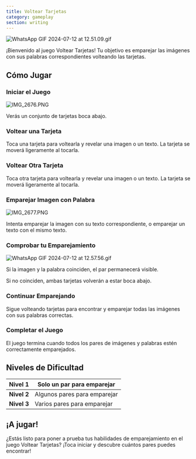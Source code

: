 ```yaml
---
title: Voltear Tarjetas
category: gameplay
section: writing
---
```

![WhatsApp GIF 2024-07-12 at 12.51.09.gif](https://help.studycat.com/hc/article_attachments/34968069193497)

¡Bienvenido al juego Voltear Tarjetas! Tu objetivo es emparejar las imágenes con sus palabras correspondientes volteando las tarjetas.

## Cómo Jugar

### Iniciar el Juego

![IMG_2676.PNG](https://help.studycat.com/hc/article_attachments/34822508065177)

Verás un conjunto de tarjetas boca abajo.

### Voltear una Tarjeta

Toca una tarjeta para voltearla y revelar una imagen o un texto. La tarjeta se moverá ligeramente al tocarla.

### Voltear Otra Tarjeta

Toca otra tarjeta para voltearla y revelar una imagen o un texto. La tarjeta se moverá ligeramente al tocarla.

### Emparejar Imagen con Palabra

![IMG_2677.PNG](https://help.studycat.com/hc/article_attachments/34822508072729)

Intenta emparejar la imagen con su texto correspondiente, o emparejar un texto con el mismo texto.

### Comprobar tu Emparejamiento

![WhatsApp GIF 2024-07-12 at 12.57.56.gif](https://help.studycat.com/hc/article_attachments/34968069197081)

Si la imagen y la palabra coinciden, el par permanecerá visible.

Si no coinciden, ambas tarjetas volverán a estar boca abajo.

### Continuar Emparejando

Sigue volteando tarjetas para encontrar y emparejar todas las imágenes con sus palabras correctas.

### Completar el Juego

El juego termina cuando todos los pares de imágenes y palabras estén correctamente emparejados.

## Niveles de Dificultad

| **Nivel 1** | Solo un par para emparejar |
| --- | --- |
| **Nivel 2** | Algunos pares para emparejar |
| **Nivel 3** | Varios pares para emparejar |

## ¡A jugar!

¿Estás listo para poner a prueba tus habilidades de emparejamiento en el juego Voltear Tarjetas? ¡Toca iniciar y descubre cuántos pares puedes encontrar!